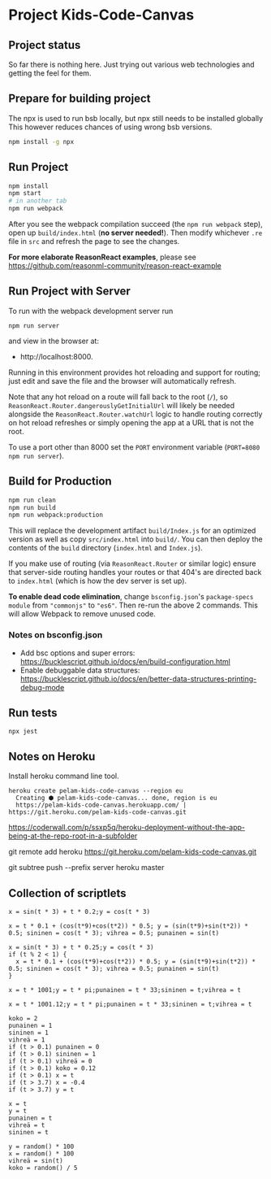 # Project Kids-Code-Canvas

## Project status

So far there is nothing here. Just trying out various web technologies
and getting the feel for them.

## Prepare for building project

The npx is used to run bsb locally, but npx still needs to be installed globally
This however reduces chances of using wrong bsb versions.

```sh
npm install -g npx 
```

## Run Project

```sh
npm install
npm start
# in another tab
npm run webpack
```

After you see the webpack compilation succeed (the `npm run webpack` step), open up `build/index.html` (**no server needed!**). Then modify whichever `.re` file in `src` and refresh the page to see the changes.

**For more elaborate ReasonReact examples**, please see https://github.com/reasonml-community/reason-react-example

## Run Project with Server

To run with the webpack development server run 

    npm run server
    
and view in the browser at:

  * http://localhost:8000.
  
Running in this environment provides hot reloading and support for routing; just edit and save the file and the browser will automatically refresh.

Note that any hot reload on a route will fall back to the root (`/`), so `ReasonReact.Router.dangerouslyGetInitialUrl` will likely be needed alongside the `ReasonReact.Router.watchUrl` logic to handle routing correctly on hot reload refreshes or simply opening the app at a URL that is not the root.

To use a port other than 8000 set the `PORT` environment variable (`PORT=8080 npm run server`).

## Build for Production

```sh
npm run clean
npm run build
npm run webpack:production
```

This will replace the development artifact `build/Index.js` for an optimized version as well as copy `src/index.html` into `build/`. You can then deploy the contents of the `build` directory (`index.html` and `Index.js`).

If you make use of routing (via `ReasonReact.Router` or similar logic) ensure that server-side routing handles your routes or that 404's are directed back to `index.html` (which is how the dev server is set up).

**To enable dead code elimination**, change `bsconfig.json`'s `package-specs` `module` from `"commonjs"` to `"es6"`. Then re-run the above 2 commands. This will allow Webpack to remove unused code.

### Notes on bsconfig.json

  * Add bsc options and super errors: https://bucklescript.github.io/docs/en/build-configuration.html
  * Enable debuggable data structures: https://bucklescript.github.io/docs/en/better-data-structures-printing-debug-mode

## Run tests

    npx jest

## Notes on Heroku

Install heroku command line tool.

    heroku create pelam-kids-code-canvas --region eu
      Creating ⬢ pelam-kids-code-canvas... done, region is eu
      https://pelam-kids-code-canvas.herokuapp.com/ | https://git.heroku.com/pelam-kids-code-canvas.git


  https://coderwall.com/p/ssxp5q/heroku-deployment-without-the-app-being-at-the-repo-root-in-a-subfolder

  git remote add heroku https://git.heroku.com/pelam-kids-code-canvas.git

  git subtree push --prefix server heroku master


## Collection of scriptlets

    x = sin(t * 3) + t * 0.2;y = cos(t * 3)

    x = t * 0.1 + (cos(t*9)+cos(t*2)) * 0.5; y = (sin(t*9)+sin(t*2)) * 0.5; sininen = cos(t * 3); vihrea = 0.5; punainen = sin(t)    

    x = sin(t * 3) + t * 0.25;y = cos(t * 3)
    if (t % 2 < 1) {
      x = t * 0.1 + (cos(t*9)+cos(t*2)) * 0.5; y = (sin(t*9)+sin(t*2)) * 0.5; sininen = cos(t * 3); vihrea = 0.5; punainen = sin(t)
    }

    x = t * 1001;y = t * pi;punainen = t * 33;sininen = t;vihrea = t

    x = t * 1001.12;y = t * pi;punainen = t * 33;sininen = t;vihrea = t

    koko = 2
    punainen = 1
    sininen = 1
    vihreä = 1
    if (t > 0.1) punainen = 0
    if (t > 0.1) sininen = 1
    if (t > 0.1) vihreä = 0
    if (t > 0.1) koko = 0.12
    if (t > 0.1) x = t
    if (t > 3.7) x = -0.4
    if (t > 3.7) y = t

    x = t
    y = t
    punainen = t
    vihreä = t
    sininen = t

    y = random() * 100
    x = random() * 100
    vihreä = sin(t)
    koko = random() / 5